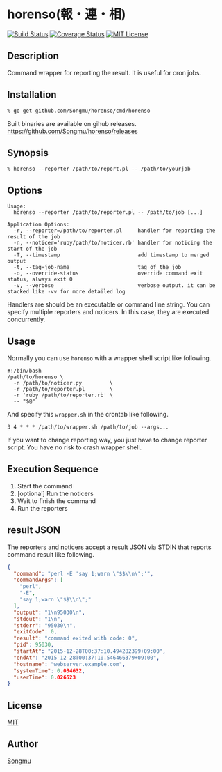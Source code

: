 horenso(報・連・相)
===================

[![Build Status](https://travis-ci.org/Songmu/horenso.png?branch=master)][travis]
[![Coverage Status](https://coveralls.io/repos/Songmu/horenso/badge.png?branch=master)][coveralls]
[![MIT License](http://img.shields.io/badge/license-MIT-blue.svg?style=flat-square)][license]

[travis]: https://travis-ci.org/Songmu/horenso
[coveralls]: https://coveralls.io/r/Songmu/horenso?branch=master
[license]: https://github.com/Songmu/horenso/blob/master/LICENSE

## Description

Command wrapper for reporting the result. It is useful for cron jobs.

## Installation

    % go get github.com/Songmu/horenso/cmd/horenso

Built binaries are available on gihub releases.
<https://github.com/Songmu/horenso/releases>

## Synopsis

    % horenso --reporter /path/to/report.pl -- /path/to/yourjob

## Options

```
Usage:
  horenso --reporter /path/to/reporter.pl -- /path/to/job [...]

Application Options:
  -r, --reporter=/path/to/reporter.pl     handler for reporting the result of the job
  -n, --noticer='ruby/path/to/noticer.rb' handler for noticing the start of the job
  -T, --timestamp                         add timestamp to merged output
  -t, --tag=job-name                      tag of the job
  -o, --override-status                   override command exit status, always exit 0
  -v, --verbose                           verbose output. it can be stacked like -vv for more detailed log
```

Handlers are should be an executable or command line string. You can specify multiple reporters and noticers.
In this case, they are executed concurrently.

## Usage

Normally you can use `horenso` with a wrapper shell script like following.

```shell
#!/bin/bash
/path/to/horenso \
  -n /path/to/noticer.py         \
  -r /path/to/reporter.pl        \
  -r 'ruby /path/to/reporter.rb' \
  -- "$@"
```

And specify this `wrapper.sh` in the crontab like following.

```
3 4 * * * /path/to/wrapper.sh /path/to/job --args...
```

If you want to change reporting way, you just have to change reporter script. You have no risk to crash
wrapper shell.

## Execution Sequence

1. Start the command
2. [optional] Run the noticers
3. Wait to finish the command
4. Run the reporters

## result JSON

The reporters and noticers accept a result JSON via STDIN that reports command result like following.

```json
{
  "command": "perl -E 'say 1;warn \"$$\\n\";'",
  "commandArgs": [
    "perl",
    "-E",
    "say 1;warn \"$$\\n\";"
  ],
  "output": "1\n95030\n",
  "stdout": "1\n",
  "stderr": "95030\n",
  "exitCode": 0,
  "result": "command exited with code: 0",
  "pid": 95030,
  "startAt": "2015-12-28T00:37:10.494282399+09:00",
  "endAt": "2015-12-28T00:37:10.546466379+09:00",
  "hostname": "webserver.example.com",
  "systemTime": 0.034632,
  "userTime": 0.026523
}
```

## License

[MIT][license]

## Author

[Songmu](https://github.com/Songmu)
